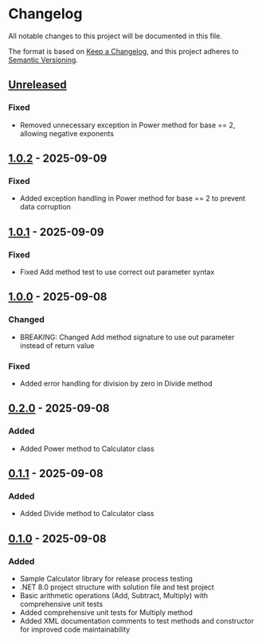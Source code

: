 # Changelog

All notable changes to this project will be documented in this file.

The format is based on [Keep a Changelog](https://keepachangelog.com/en/1.1.0/),
and this project adheres to [Semantic Versioning](https://semver.org/spec/v2.0.0.html).

## [Unreleased]

### Fixed

- Removed unnecessary exception in Power method for base == 2, allowing negative exponents

## [1.0.2] - 2025-09-09

### Fixed

- Added exception handling in Power method for base == 2 to prevent data corruption

## [1.0.1] - 2025-09-09

### Fixed

- Fixed Add method test to use correct out parameter syntax

## [1.0.0] - 2025-09-08

### Changed

- BREAKING: Changed Add method signature to use out parameter instead of return value

### Fixed

- Added error handling for division by zero in Divide method

## [0.2.0] - 2025-09-08

### Added

- Added Power method to Calculator class

## [0.1.1] - 2025-09-08

### Added

- Added Divide method to Calculator class

## [0.1.0] - 2025-09-08

### Added

- Sample Calculator library for release process testing
- .NET 8.0 project structure with solution file and test project
- Basic arithmetic operations (Add, Subtract, Multiply) with comprehensive unit tests
- Added comprehensive unit tests for Multiply method
- Added XML documentation comments to test methods and constructor for improved code maintainability

[unreleased]: https://github.com/neolution-ch/Neolution.ReleaseProcessTest.Test2/compare/v1.0.2...HEAD
[0.2.0]: https://github.com/neolution-ch/Neolution.ReleaseProcessTest.Test2/compare/v0.1.1...v0.2.0
[0.1.1]: https://github.com/neolution-ch/Neolution.ReleaseProcessTest.Test2/compare/v0.1.0...v0.1.1
[0.1.0]: https://github.com/neolution-ch/Neolution.ReleaseProcessTest.Test2/compare/v0.1.0-rc.0...v0.1.0

[1.0.2]: https://github.com/neolution-ch/Neolution.ReleaseProcessTest.Test2/compare/v1.0.1...v1.0.2
[1.0.1]: https://github.com/neolution-ch/Neolution.ReleaseProcessTest.Test2/compare/v1.0.0...v1.0.1
[1.0.0]: https://github.com/neolution-ch/Neolution.ReleaseProcessTest.Test2/compare/v1.0.0-rc.0...v1.0.0
